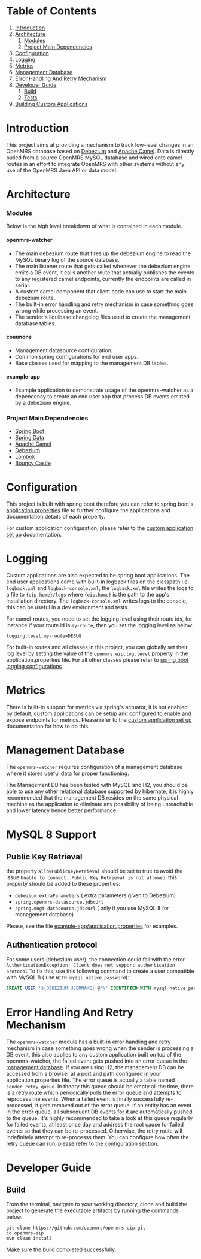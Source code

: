 # Table of Contents

1. [Introduction](#introduction)
2. [Architecture](#architecture)
   1. [Modules](#modules)
   2. [Project Main Dependencies](#project-main-dependencies)
3. [Configuration](#configuration)
4. [Logging](#logging)
5. [Metrics](#metrics)   
6. [Management Database](#management-database)
7. [Error Handling And Retry Mechanism](#error-handling-and-retry-mechanism)
8. [Developer Guide](#developer-guide)
    1. [Build](#build)
    2. [Tests](#tests)
9. [Building Custom Applications](docs/custom/README.md)

# Introduction
This project aims at providing a mechanism to track low-level changes in an OpenMRS database based on [Debezium](https://debezium.io) and 
[Apache Camel](https://camel.apache.org/manual/latest/faq/what-is-camel.html).
Data is directly pulled from a source OpenMRS MySQL database and wired onto camel routes in an effort to integrate 
OpenMRS with other systems without any use of the OpenMRS Java API or data model.

# Architecture

### Modules
Below is the high level breakdown of what is contained in each module.
#### openmrs-watcher
- The main debezium route that fires up the debezium engine to read the MySQL binary log of the source database.
- The main listener route that gets called whenever the debezium engine emits a DB event, it calls another route that 
actually publishes the events to any registered camel endpoints, currently the endpoints are called in serial.
- A custom camel component that client code can use to start the main debezium route.
- The built-in error handling and retry mechanism in case something goes wrong while processing an event.
- The sender's liquibase changelog files used to create the management database tables.
#### commons
- Management datasource configuration.
- Common spring configurations for end user apps.
- Base classes used for mapping to the management DB tables.
#### example-app
- Example application to demonstrate usage of the openmrs-watcher as a dependency to create an end user app that process
DB events emitted by a debezium engine.

### Project Main Dependencies
* [Spring Boot](https://spring.io/projects/spring-boot)
* [Spring Data](https://spring.io/projects/spring-data)
* [Apache Camel](https://camel.apache.org/)
* [Debezium](https://debezium.io)
* [Lombok](https://projectlombok.org/)
* [Bouncy Castle](https://www.bouncycastle.org/fr/)

# Configuration
This project is built with spring boot therefore you can refer to spring boot's [application.properties](https://docs.spring.io/spring-boot/docs/current/reference/html/appendix-application-properties.html)
file to further configure the applications and documentation details of each property.

For custom application configuration, please refer to the [custom application set up](docs/custom/README.md) documentation.

# Logging
Custom applications are also expected to be spring boot applications. The end user applications come with built-in 
logback files on the classpath i.e. `logback.xml` and `logback-console.xml`, the `logback.xml` file writes the logs to a 
file to `{eip.home}/logs` where `{eip.home}` is the path to the app's installation directory. The `logback-console.xml` 
writes logs to the console, this can be useful in a dev environment and tests.

For camel-routes, you need to set the logging level using their route ids, for instance if your route id is `my-route`,
then you set the logging level as below.
```
logging.level.my-route=DEBUG
```

For built-in routes and all classes in this project, you can globally set their log level by setting the value of the
`openmrs.eip.log.level` property in the application.properties file. For all other classes please refer to
[spring boot logging configurations](https://docs.spring.io/spring-boot/docs/current/reference/html/appendix-application-properties.html#common-application-properties-core)

# Metrics
There is built-in support for metrics via spring's actuator, it is not enabled by default, custom applications can be 
setup and configured to enable and expose endpoints for metrics. Please refer to the [custom application set up](docs/custom/README.md) 
documentation for how to do this.

# Management Database
The `openmrs-watcher` requires configuration of a management database where it stores useful data for proper functioning.

The Management DB has been tested with MySQL and H2, you should be able to use any other relational database supported 
by hibernate, it is highly recommended that the management DB resides on the same physical machine as the application to 
eliminate any possibility of being unreachable and lower latency hence better performance.

# MySQL 8 Support

## Public Key Retrieval
the property `allowPublicKeyRetrieval` should be set to true to avoid the issue `Unable to connect: Public Key Retrieval is not allowed`.
this property should be added to these properties:
- `debezium.extraParameters` ( extra parameters given to Debezium)
- `spring.openmrs-datasource.jdbcUrl`
- `spring.mngt-datasource.jdbcUrl` ( only if you use MySQL 8 for management database)

Please, see the file [example-app/application.properties](example-app/application.properties) for examples.

## Authentication protocol

For some users (debezium user), the connection could fail with the error `AuthenticationException: Client does not support authentication protocol`
To fix this, use this following command to create a user compatible with MySQL 8 ( use `WITH mysql_native_password`):

```sql
CREATE USER '${DEBEZIUM_USERNAME}'@'%' IDENTIFIED WITH mysql_native_password BY '${DEBEZIUM_PASSWORD}';
```

# Error Handling And Retry Mechanism
The `openmrs-watcher` module has a built-in error handling and retry mechanism in case something goes wrong when the 
sender is processing a DB event, this also applies to any custom application built on top of the openmrs-watcher, the 
failed event gets pushed into an error queue in the [management database](#management-database). If you are using H2, 
the management DB can be accessed from a browser at a port and path configured in your application.properties file. 
The error queue is actually a table named `sender_retry_queue`. In theory this queue should be empty all the time, there 
is a retry route which periodically polls the error queue and attempts to reprocess the events. When a failed event is 
finally successfully re-processed, it gets removed out of the error queue. If an entity has an event in the error queue, 
all subsequent DB events for it are automatically pushed to the queue. It's highly recommended to take a look at this 
queue regularly for failed events, at least once day and address the root cause for failed events so that they can be 
re-processed. Otherwise, the retry route will indefinitely attempt to re-processs them. You can configure how often the 
retry queue can run, please refer to the [configuration](#configuration) section.

# Developer Guide
## Build
From the terminal, navigate to your working directory, clone and build the project to generate the executable artifacts
by running the commands below.
```shell
git clone https://github.com/openmrs/openmrs-eip.git
cd openmrs-eip
mvn clean install
```
Make sure the build completed successfully.
